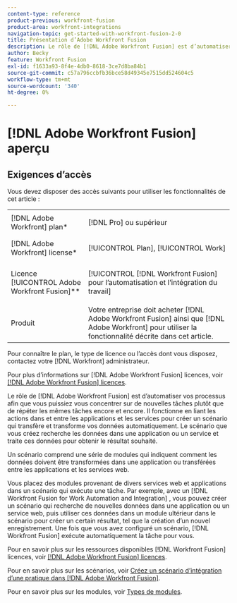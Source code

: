 ```yaml
---
content-type: reference
product-previous: workfront-fusion
product-area: workfront-integrations
navigation-topic: get-started-with-workfront-fusion-2-0
title: Présentation d’Adobe Workfront Fusion
description: Le rôle de [!DNL Adobe Workfront Fusion] est d’automatiser vos processus afin que vous puissiez vous concentrer sur de nouvelles tâches plutôt que de répéter les mêmes tâches encore et encore. Il fonctionne en liant les actions dans et entre les applications et les services pour créer un scénario qui transfère et transforme vos données automatiquement. Le scénario que vous créez recherche les données dans une application ou un service et traite ces données pour obtenir le résultat souhaité.
author: Becky
feature: Workfront Fusion
exl-id: f1633a93-8f4e-4db0-8618-3ce7d8ba84b1
source-git-commit: c57a796ccbfb36bce58d49345e7515dd524604c5
workflow-type: tm+mt
source-wordcount: '340'
ht-degree: 0%

---
```


# [!DNL Adobe Workfront Fusion] aperçu

## Exigences d’accès

Vous devez disposer des accès suivants pour utiliser les fonctionnalités de cet article :

<table style="table-layout:auto"> 
 <col> 
 <col> 
 <tbody> 
  <tr> 
    <td role="rowheader">[!DNL Adobe Workfront] plan*</td> 
   <td> <p>[!DNL Pro] ou supérieur</p> </td> 
  </tr> 
  <tr data-mc-conditions=""> 
   <td role="rowheader">[!DNL Adobe Workfront] license*</td> 
   <td> <p>[!UICONTROL Plan], [!UICONTROL Work]</p> </td> 
  </tr> 
  <tr> 
   <td role="rowheader">Licence [!UICONTROL Adobe Workfront Fusion]**</td> 
   <td> <p>[!UICONTROL [!DNL Workfront Fusion] pour l’automatisation et l’intégration du travail] </p>  </td> 
  </tr> 
  <tr> 
   <td role="rowheader">Produit</td> 
   <td>Votre entreprise doit acheter [!DNL Adobe Workfront Fusion] ainsi que [!DNL Adobe Workfront] pour utiliser la fonctionnalité décrite dans cet article.</td> 
  </tr> 
 </tbody> 
</table>

Pour connaître le plan, le type de licence ou l’accès dont vous disposez, contactez votre [!DNL Workfront] administrateur.

Pour plus d’informations sur [!DNL Adobe Workfront Fusion] licences, voir [[!DNL Adobe Workfront Fusion] licences](../../workfront-fusion/get-started/license-automation-vs-integration.md).

Le rôle de [!DNL Adobe Workfront Fusion] est d’automatiser vos processus afin que vous puissiez vous concentrer sur de nouvelles tâches plutôt que de répéter les mêmes tâches encore et encore. Il fonctionne en liant les actions dans et entre les applications et les services pour créer un scénario qui transfère et transforme vos données automatiquement. Le scénario que vous créez recherche les données dans une application ou un service et traite ces données pour obtenir le résultat souhaité.

Un scénario comprend une série de modules qui indiquent comment les données doivent être transformées dans une application ou transférées entre les applications et les services web.

Vous placez des modules provenant de divers services web et applications dans un scénario qui exécute une tâche. Par exemple, avec un [!DNL Workfront Fusion for Work Automation and Integration] , vous pouvez créer un scénario qui recherche de nouvelles données dans une application ou un service web, puis utiliser ces données dans un module ultérieur dans le scénario pour créer un certain résultat, tel que la création d’un nouvel enregistrement. Une fois que vous avez configuré un scénario, [!DNL Workfront Fusion] exécute automatiquement la tâche pour vous.

Pour en savoir plus sur les ressources disponibles [!DNL Workfront Fusion] licences, voir [[!DNL Adobe Workfront Fusion] licences](../../workfront-fusion/get-started/license-automation-vs-integration.md).

Pour en savoir plus sur les scénarios, voir [Créez un scénario d’intégration d’une pratique dans [!DNL Adobe Workfront Fusion]](../../workfront-fusion/get-started/create-a-practice-scenario.md).

Pour en savoir plus sur les modules, voir [Types de modules](../../workfront-fusion/modules/module-types.md).
